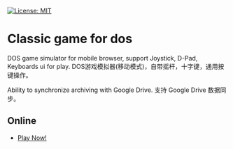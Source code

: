 [![License: MIT](https://img.shields.io/badge/License-MIT-yellow.svg)](https://opensource.org/licenses/MIT)

# Classic game for dos

DOS game simulator for mobile browser, support Joystick, D-Pad, Keyboards ui for play.
DOS游戏模拟器(移动模式)，自带摇杆，十字键，通用按键操作。

Ability to synchronize archiving with Google Drive.
支持 Google Drive 数据同步。

## Online

- [Play Now!](https://davidkk.github.io/simu-dos/)
